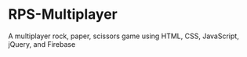 # RPS-Multiplayer
A multiplayer rock, paper, scissors game using HTML, CSS, JavaScript, jQuery, and Firebase
